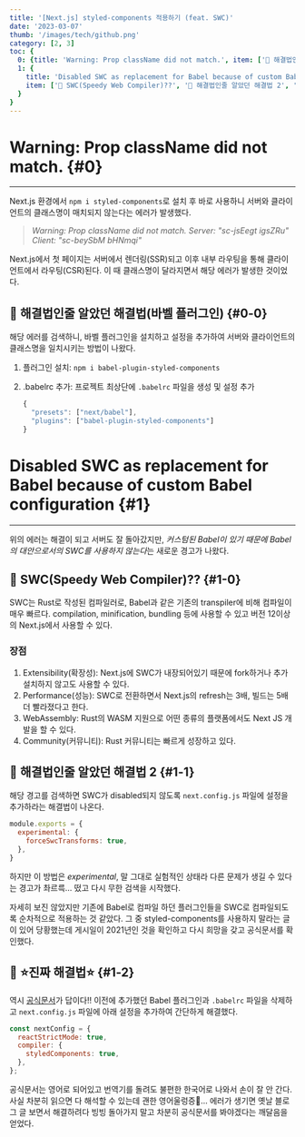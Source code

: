 ```yaml
---
title: '[Next.js] styled-components 적용하기 (feat. SWC)'
date: '2023-03-07'
thumb: '/images/tech/github.png'
category: [2, 3]
toc: {
  0: {title: 'Warning: Prop className did not match.', item: ['🔎 해결법인줄 알았던 해결법(바벨 플러그인)']},
  1: {
    title: 'Disabled SWC as replacement for Babel because of custom Babel configuration', 
    item: ['🔎 SWC(Speedy Web Compiler)??', '🔎 해결법인줄 알았던 해결법 2', '🔎 ⭐진짜 해결법⭐']
  }
}
---
```


# Warning: Prop className did not match. {#0}

---

Next.js 환경에서 `npm i styled-components`로 설치 후 바로 사용하니 서버와 클라이언트의 클래스명이 매치되지 않는다는 에러가 발생했다.

> *Warning: Prop className did not match. Server: "sc-jsEegt igsZRu" Client: "sc-beySbM bHNmqi"*
> 

Next.js에서 첫 페이지는 서버에서 렌더링(SSR)되고 이후 내부 라우팅을 통해 클라이언트에서 라우팅(CSR)된다. 이 때 클래스명이 달라지면서 해당 에러가 발생한 것이었다.

## 🔎 해결법인줄 알았던 해결법(바벨 플러그인) {#0-0}

해당 에러를 검색하니, 바벨 플러그인을 설치하고 설정을 추가하여 서버와 클라이언트의 클래스명을 일치시키는 방법이 나왔다. 

1. 플러그인 설치: `npm i babel-plugin-styled-components`
2. .babelrc 추가: 프로젝트 최상단에 `.babelrc` 파일을 생성 및 설정 추가
    
    ```jsx
    {
      "presets": ["next/babel"],
      "plugins": ["babel-plugin-styled-components"]
    }
    ```
    

# Disabled SWC as replacement for Babel because of custom Babel configuration {#1}

---

위의 에러는 해결이 되고 서버도 잘 돌아갔지만, *커스텀된 Babel이 있기 때문에 Babel의 대안으로서의 SWC를 사용하지 않는다*는 새로운 경고가 나왔다. 

## 🔎 SWC(Speedy Web Compiler)?? {#1-0}

SWC는 Rust로 작성된 컴파일러로, Babel과 같은 기존의 transpiler에 비해 컴파일이 매우 빠르다. compilation, minification, bundling 등에 사용할 수 있고 버전 12이상의 Next.js에서 사용할 수 있다.  

### 장점

1. Extensibility(확장성): Next.js에 SWC가 내장되어있기 때문에 fork하거나 추가 설치하지 않고도 사용할 수 있다. 
2. Performance(성능): SWC로 전환하면서 Next.js의 refresh는 3배, 빌드는 5배 더 빨라졌다고 한다.
3. WebAssembly: Rust의 WASM 지원으로 어떤 종류의 플랫폼에서도 Next JS 개발을 할 수 있다.
4. Community(커뮤니티): Rust 커뮤니티는 빠르게 성장하고 있다. 

## 🔎 해결법인줄 알았던 해결법 2 {#1-1}

해당 경고를 검색하면 SWC가 disabled되지 않도록 `next.config.js` 파일에 설정을 추가하라는 해결법이 나온다. 

```jsx
module.exports = {
  experimental: {
    forceSwcTransforms: true,
  },
}
```

하지만 이 방법은 *experimental*, 말 그대로 실험적인 상태라 다른 문제가 생길 수 있다는 경고가 촤르륵… 떴고 다시 무한 검색을 시작했다. 

자세히 보진 않았지만 기존에 Babel로 컴파일 하던 플러그인들을 SWC로 컴파일되도록 순차적으로 적용하는 것 같았다. 그 중 styled-components를 사용하지 말라는 글이 있어 당황했는데 게시일이 2021년인 것을 확인하고 다시 희망을 갖고 공식문서를 확인했다. 

## 🔎 ⭐진짜 해결법⭐ {#1-2}

역시 [공식문서](https://nextjs.org/docs/advanced-features/compiler)가 답이다!! 이전에 추가했던 Babel 플러그인과 `.babelrc` 파일을 삭제하고 `next.config.js` 파일에 아래 설정을 추가하여 간단하게 해결했다. 

```jsx
const nextConfig = {
  reactStrictMode: true,
  compiler: {
    styledComponents: true,
  },
};
```

공식문서는 영어로 되어있고 번역기를 돌려도 불편한 한국어로 나와서 손이 잘 안 간다. 사실 차분히 읽으면 다 해석할 수 있는데 괜한 영어울렁증🤮… 에러가 생기면 옛날 블로그 글 보면서 해결하려다 빙빙 돌아가지 말고 차분히 공식문서를 봐야겠다는 깨달음을 얻었다.